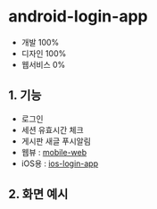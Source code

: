 # android-login-app

* 개발 100%
* 디자인 100%
* 웹서비스 0%

## 1. 기능

* 로그인
* 세션 유효시간 체크
* 게시판 새글 푸시알림
* 웹뷰 : [mobile-web](https://github.com/yeaeun23/mobile-web)
* iOS용 : [ios-login-app](https://github.com/yeaeun23/ios-login-app)

## 2. 화면 예시

